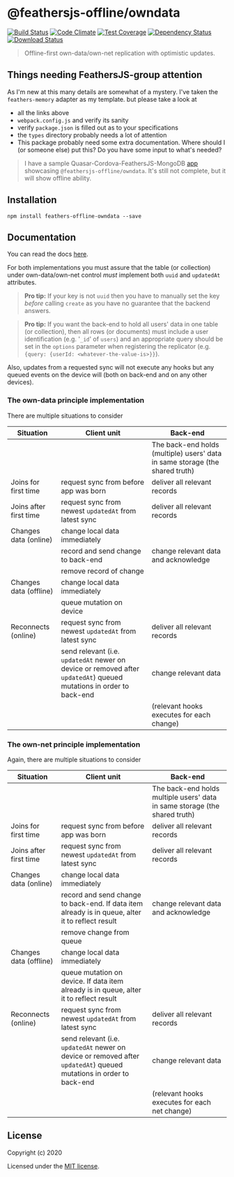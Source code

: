 # @feathersjs-offline/owndata

[![Build Status](https://travis-ci.org/mhillerstrom/feathersjs-offline-owndata.png?branch=master)](https://travis-ci.org/mhillerstrom/feathersjs-offline-owndata)
[![Code Climate](https://codeclimate.com/github/mhillerstrom/feathersjs-offline-owndata/badges/gpa.svg)](https://codeclimate.com/github/mhillerstrom/feathersjs-offline-owndata)
[![Test Coverage](https://codeclimate.com/github/mhillerstrom/feathersjs-offline-owndata/badges/coverage.svg)](https://codeclimate.com/github/mhillerstrom/feathersjs-offline-owndata/coverage)
[![Dependency Status](https://img.shields.io/david/mhillerstrom/feathersjs-offline-owndata.svg?style=flat-square)](https://david-dm.org/mhillerstrom/feathersjs-offline-owndata)
[![Download Status](https://img.shields.io/npm/dm/feathersjs-offline-owndata.svg?style=flat-square)](https://www.npmjs.com/package/feathersjs-offline-owndata)

> Offline-first own-data/own-net replication with optimistic updates.

## Things needing FeathersJS-group attention
As I'm new at this many details are somewhat of a mystery. I've taken the `feathers-memory` adapter as my template. but please take a look at
   - all the links above 
   - `webpack.config.js` and verify its sanity
   - verify `package.json` is filled out as to your specifications
   - the `types` directory probably needs a lot of attention
   - This package probably need some extra documentation. Where should I (or someone else) put this? Do you have some input to what's needed?

> I have a sample Quasar-Cordova-FeathersJS-MongoDB [app](https://github.com/mhillerstrom/Quasar-Cordova) showcasing `@feathersjs-offline/owndata`. It's still not complete, but it will show offline ability.

## Installation

```
npm install feathers-offline-owndata --save
```


## Documentation

You can read the docs [here](https://docs.feathersjs.com/guides/offline-first/readme.html).

For both implementations you must assure that the table (or collection) under own-data/own-net control *must* implement both `uuid` and `updatedAt` attributes.

> **Pro tip:** If your key is not `uuid` then you have to manually set the key *before* calling `create` as you have no guarantee that the backend answers.

> **Pro tip:** If you want the back-end to hold all users' data in one table (or collection), then all rows (or documents) must include a user identification (e.g. '`_id`' of `users`) and an appropriate query should be set in the `options` parameter when registering the replicator (e.g. `{query: {userId: <whatever-the-value-is>}}`).

Also, updates from a requested sync will not execute any hooks but any queued events on the device will (both on back-end and on any other devices).

### The own-data principle implementation

There are multiple situations to consider

Situation | Client unit | Back-end
| --- | --- | --- |
|  |   | The back-end holds (multiple) users' data in same storage (the shared truth)
| Joins for first time | request sync from before app was born | deliver all relevant records |
| Joins after first time | request sync from newest `updatedAt` from latest sync | deliver all relevant records |
| Changes data (online) | change local data immediately | | |
| | record and send change to back-end | change relevant data and acknowledge | |
| | remove record of change | | |
| Changes data (offline) | change local data immediately |  |
| | queue mutation on device |  |
| Reconnects (online) | request sync from newest `updatedAt` from latest sync | deliver all relevant records |
| | send relevant (i.e. `updatedAt` newer on device or removed after `updatedAt`) queued mutations in order to back-end | change relevant data |
| | | (relevant hooks executes for each change) |


### The own-net principle implementation

Again, there are multiple situations to consider

Situation | Client unit | Back-end
| --- | --- | --- |
|  |   | The back-end holds multiple users' data in same storage (the shared truth)
| Joins for first time | request sync from before app was born | deliver all relevant records |
| Joins after first time | request sync from newest `updatedAt` from latest sync | deliver all relevant records |
| Changes data (online) | change local data immediately | | |
| | record and send change to back-end. If data item already is in queue, alter it to reflect result | change relevant data and acknowledge | |
| | remove change from queue |  | |
| Changes data (offline) | change local data immediately |  |
| | queue mutation on device. If data item already is in queue, alter it to reflect result |  |
| Reconnects (online) | request sync from newest `updatedAt` from latest sync | deliver all relevant records |
| | send relevant (i.e. `updatedAt` newer on device or removed after `updatedAt`) queued mutations in order to back-end | change relevant data |
| | | (relevant hooks executes for each net change) |


## License

Copyright (c) 2020

Licensed under the [MIT license](LICENSE).
